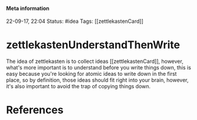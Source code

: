 #### Meta information
22-09-17, 22:04
Status: #idea
Tags: [[zettlekastenCard]]





# zettlekastenUnderstandThenWrite

The idea of zettlekasten is to collect ideas [[zettlekastenCard]], however, what's more important is to understand before you write things down, this is easy because you're looking for atomic ideas to write down in the first place, so by definition, those ideas should fit right into your brain, however, it's also important to avoid the trap of copying things down.






# References
